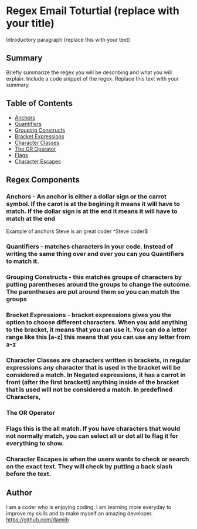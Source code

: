 # Regex Email Toturtial (replace with your title)

Introductory paragraph (replace this with your text)

## Summary

Briefly summarize the regex you will be describing and what you will explain. Include a code snippet of the regex. Replace this text with your summary.

## Table of Contents

- [Anchors](#anchors)
- [Quantifiers](#quantifiers)
- [Grouping Constructs](#grouping-constructs)
- [Bracket Expressions](#bracket-expressions)
- [Character Classes](#character-classes)
- [The OR Operator](#the-or-operator)
- [Flags](#flags)
- [Character Escapes](#character-escapes)

## Regex Components

### Anchors - An anchor is either a dollar sign or the carrot symbol. If the carot is at the begining it means it will have to match.  If the dollar sign is at the end it means it will have to match at the end
Example of anchors
Steve is an great coder
^Steve     coder$

### Quantifiers - matches characters in your code. Instead of writing the same thing over and over you can you Quantifiers to match it.

### Grouping Constructs - this matches groups of characters by putting parentheses around the groups to change the outcome.  The parentheses are put around them so you can match the groups

### Bracket Expressions - bracket expressions gives you the option to choose different characters.  When you add anything to the bracket, it means that you can use it.  You can do a letter range like this [a-z] this means that you can use any letter from a-z

### Character Classes  are characters written in brackets, in regular expressions any character that is used in the bracket will be considered a match. In Negated expressions, it has a carrot in front (after the first brackett) anything inside of the bracket that is used will not be considered a match.  In predefined Characters, 

### The OR Operator

### Flags this is the all match. If you have characters that would not normally match, you can select all or dot all to flag it for everything to show.

### Character Escapes is when the users wants to check or search on the exact text.  They will check by putting a back slash before the text.

## Author

I am a coder who is enjoying coding.  I am learning more everyday to improve my skills and to make myself an amazing developer.  
https://github.com/damiib 
